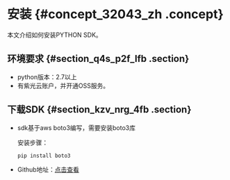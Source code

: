 # 安装 {#concept_32043_zh .concept}

本文介绍如何安装PYTHON SDK。

## 环境要求 {#section_q4s_p2f_lfb .section}

-   python版本：2.7以上
-   有紫光云账户，并开通OSS服务。

## 下载SDK {#section_kzv_nrg_4fb .section}

-   sdk基于aws boto3编写，需要安装boto3库

    安装步骤：

    ```
    pip install boto3
    ```

-   Github地址：[点击查看](https://github.com/liyu0420/oss-python-sdk) 


